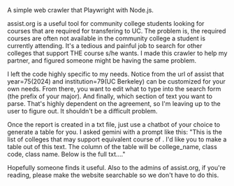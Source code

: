 A simple web crawler that Playwright with Node.js.

assist.org is a useful tool for community college students looking for courses that are required for transfering to UC. The problem is, the required courses are often not available in the community college a student is currently attending. It's a tedious and painful job to search for other colleges that support THE course s/he wants. I made this crawler to help my partner, and figured someone might be having the same problem.

I left the code highly specific to my needs. Notice from the url of assist that year=75(2024) and institution=79(UC Berkeley) can be customized for your own needs. From there, you want to edit what to type into the search form (the prefix of your major). And finally, which section of text you want to parse. That's highly dependent on the agreement, so I'm leaving up to the user to figure out. It shouldn't be a difficult problem.

Once the report is created in a txt file, just use a chatbot of your choice to generate a table for you. I asked gemini with a prompt like this: "This is the list of colleges that may support equivalent course of <the course>. I'd like you to make a table out of this text. The column of the table will be college_name, class code, class name. Below is the full txt...."

Hopefully someone finds it useful. Also to the admins of assist.org, if you're reading, please make the website searchable so we don't have to do this.
